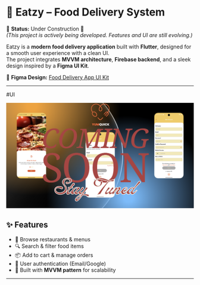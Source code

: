 # 🍔 Eatzy – Food Delivery System

🚧 **Status:** Under Construction 🚧  
*(This project is actively being developed. Features and UI are still evolving.)*

Eatzy is a **modern food delivery application** built with **Flutter**, designed for a smooth user experience with a clean UI.  
The project integrates **MVVM architecture**, **Firebase backend**, and a sleek design inspired by a **Figma UI Kit**.

🔗 **Figma Design:** [Food Delivery App UI Kit](https://www.figma.com/design/E75KHHDlbQc8dqgKpITqSE/Food-Delivery-App-UI-Kit-Food-App-Design-Food-Mobile-App-Delivery-UI--Community-?node-id=1-423)

---

#UI

![App UI](assets/screenshots/cover.png)

## ✨ Features

- 🛒 Browse restaurants & menus
- 🔍 Search & filter food items
- 📦 Add to cart & manage orders
- 👤 User authentication (Email/Google)
- 🔧 Built with **MVVM pattern** for scalability

---